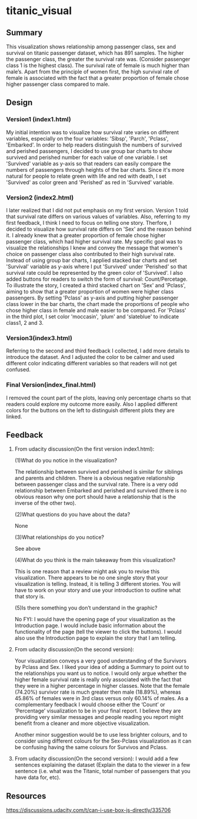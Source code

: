# titanic_visual
## Summary
This visualization shows relationship among passenger class, sex and survival on titanic passenger dataset, which has 891 samples. 
The higher the passenger class, the greater the survival rate was. (Consider passenger class 1 is the highest class). 
The survival rate of female is much higher than male’s. Apart from the principle of women first,
the high survival rate of female is associated with the fact that a greater proportion of female chose higher passenger class compared to male.

## Design
### Version1 (index1.html)
My initial intention was to visualize how survival rate varies on different variables, especially on the four variables: 'Sibsp', 'Parch', 'Pclass', 'Embarked'. In order to help readers distinguish the numbers of survived and perished passengers, I decided to use group bar charts to show survived and perished number for each value of one variable. I set 'Survived' variable as y-axis so that readers can easily compare the numbers of passengers through heights of the bar charts. Since it's more natural for people to relate green with life and red with death, I set 'Survived' as color green and 'Perished' as red in 'Survived' variable.

### Version2 (index2.html)
I later realized that I did not put emphasis on my first version. Version 1 told that survival rate differs on various values of variables. Also, referring to my first feedback, I think I need to focus on telling one story. 
Therfore, I decided to visualize how survival rate differs on 'Sex' and the reason behind it.
I already knew that a greater proportion of female chose higher passenger class, which had higher survival rate.
My specific goal was to visualize the relationships I knew and convey the message that women's choice on passenger class also contributed to their high survival rate.
Instead of using group bar charts, I applied stacked bar charts and set 'Survival' variable as y-axis where I put 'Survived' under 'Perished' so that survival rate could be represented by the green color of 'Survived'. I also added buttons for readers to switch the form of survival: Count/Percetage.
To illustrate the story, I created a third stacked chart on 'Sex' and 'Pclass', aiming to show that a greater proportion of women were higher class passengers. By setting 'Pclass' as y-axis and putting higher passenger class lower in the bar charts, the chart made the proportions of people who chose higher class in female and male easier to be compared. For 'Pclass' in the third plot, I set color 'moccasin', 'plum' and 'slateblue' to indicate class1, 2 and 3.

### Version3(index3.html)
Referring to the second and third feedback I collected, I add more details to introduce the dataset.
And I adjusted the color to be calmer and used different color indicating different variables so that readers will not get confused.

### Final Version(index_final.html)
I removed the count part of the plots, leaving only percentage charts so that readers could explore my outcome more easily. Also I applied different colors for the buttons on the left to distinguish different plots they are linked.

## Feedback
1. From udacity discussion(On the first version index1.html):

    (1)What do you notice in the visualization?
    
    The relationship between survived and perished is similar for siblings and parents and children.
    There is a obvious negative relationship between passenger class and the survival rate.
    There is a very odd relationship between Embarked and perished and survived (there is no obvious reason why one port should have a relationship that is the inverse of the other two).
    
    (2)What questions do you have about the data?
    
    None
    
    (3)What relationships do you notice?
    
    See above
    
    (4)What do you think is the main takeaway from this visualization?
    
    This is one reason that a review might ask you to revise this visualization. There appears to be no one single story that your visualization is telling. Instead, it is telling 3 different stories. You will have to work on your story and use your introduction to outline what that story is.
    
    (5)Is there something you don’t understand in the graphic?
    
    No
    FYI: I would have the opening page of your visualization as the Introduction page. I would include basic information about the functionality of the page (tell the viewer to click the buttons). I would also use the Introduction page to explain the story that I am telling.

2. From udacity discussion(On the second version):

    Your visualization conveys a very good understanding of the Survivors by Pclass and Sex. 
    I liked your idea of adding a Summary to point out to the relationships you want us to notice.
    I would only argue whether the higher female survival rate is really only associated with the fact that they were in a higher percentage in higher classes.
    Note that the female (74.20%) survivor rate is much greater then male (18.89%), whereas 45.86% of females were in 3rd class versus only 60.14% of males.
    As a complementary feedback I would choose either the ‘Count’ or ‘Percentage’ visualization to be in your final report. 
    I believe they are providing very similar messages and people reading you report might benefit from a cleaner and more objective visualization. 
    
    Another minor suggestion would be to use less brighter colours, and to consider using different colours for the Sex-Pclass visualization as it can be confusing having the same colours for Survivos and Pclass.

3. From udacity discussion(On the second version):
    I would add a few sentences explaining the dataset (Explain the data to the viewer in a few sentence (i.e. what was the Titanic, total number of passengers that you have data for, etc).

## Resources
https://discussions.udacity.com/t/can-i-use-box-js-directly/335706
